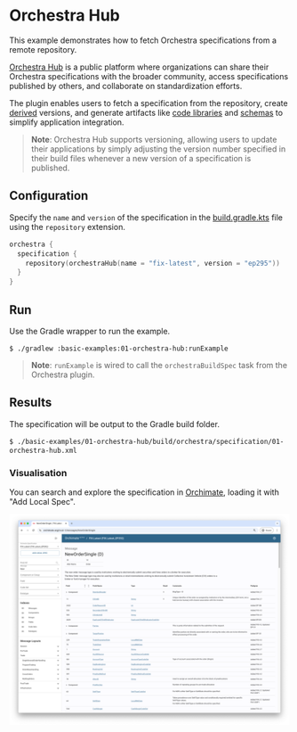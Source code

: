 # Orchestra Hub

This example demonstrates how to fetch Orchestra specifications from a remote repository.

[Orchestra Hub](https://orchestrahub.org) is a public platform where organizations can share their Orchestra specifications with the broader community, access specifications published by others, and collaborate on standardization efforts.

The plugin enables users to fetch a specification from the repository, create [derived](../03-derived) versions, and generate artifacts like [code libraries](../07-java) and [schemas](../05-avro-schema) to simplify application integration. 

> **Note**: Orchestra Hub supports versioning, allowing users to update their applications by simply adjusting the version number specified in their build files whenever a new version of a specification is published. 

## Configuration

Specify the `name` and `version` of the specification in the [build.gradle.kts](./build.gradle.kts) file using the `repository` extension.

```kotlin
orchestra {
  specification {
    repository(orchestraHub(name = "fix-latest", version = "ep295"))
  }
}
```

## Run

Use the Gradle wrapper to run the example.

```shell
$ ./gradlew :basic-examples:01-orchestra-hub:runExample
```

> **Note**: `runExample` is wired to call the `orchestraBuildSpec` task from the Orchestra plugin.

## Results

The specification will be output to the Gradle build folder.

```shell
$ ./basic-examples/01-orchestra-hub/build/orchestra/specification/01-orchestra-hub.xml
```

### Visualisation

You can search and explore the specification in [Orchimate](https://orchimate.org/), loading it with "Add Local Spec".

![](docs/images/orchimate.png)

